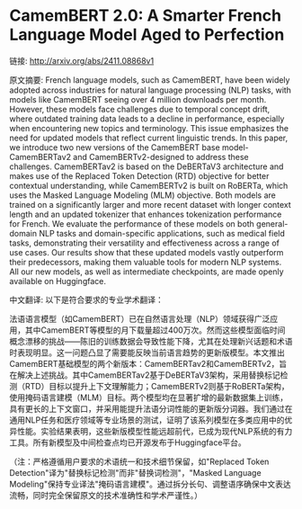 # CamemBERT 2.0: A Smarter French Language Model Aged to Perfection

链接: http://arxiv.org/abs/2411.08868v1

原文摘要:
French language models, such as CamemBERT, have been widely adopted across
industries for natural language processing (NLP) tasks, with models like
CamemBERT seeing over 4 million downloads per month. However, these models face
challenges due to temporal concept drift, where outdated training data leads to
a decline in performance, especially when encountering new topics and
terminology. This issue emphasizes the need for updated models that reflect
current linguistic trends. In this paper, we introduce two new versions of the
CamemBERT base model-CamemBERTav2 and CamemBERTv2-designed to address these
challenges. CamemBERTav2 is based on the DeBERTaV3 architecture and makes use
of the Replaced Token Detection (RTD) objective for better contextual
understanding, while CamemBERTv2 is built on RoBERTa, which uses the Masked
Language Modeling (MLM) objective. Both models are trained on a significantly
larger and more recent dataset with longer context length and an updated
tokenizer that enhances tokenization performance for French. We evaluate the
performance of these models on both general-domain NLP tasks and
domain-specific applications, such as medical field tasks, demonstrating their
versatility and effectiveness across a range of use cases. Our results show
that these updated models vastly outperform their predecessors, making them
valuable tools for modern NLP systems. All our new models, as well as
intermediate checkpoints, are made openly available on Huggingface.

中文翻译:
以下是符合要求的专业学术翻译：

法语语言模型（如CamemBERT）已在自然语言处理（NLP）领域获得广泛应用，其中CamemBERT等模型的月下载量超过400万次。然而这些模型面临时间概念漂移的挑战——陈旧的训练数据会导致性能下降，尤其在处理新兴话题和术语时表现明显。这一问题凸显了需要能反映当前语言趋势的更新版模型。本文推出CamemBERT基础模型的两个新版本：CamemBERTav2和CamemBERTv2，旨在解决上述挑战。其中CamemBERTav2基于DeBERTaV3架构，采用替换标记检测（RTD）目标以提升上下文理解能力；CamemBERTv2则基于RoBERTa架构，使用掩码语言建模（MLM）目标。两个模型均在显著扩增的最新数据集上训练，具有更长的上下文窗口，并采用能提升法语分词性能的更新版分词器。我们通过在通用NLP任务和医疗领域等专业场景的测试，证明了该系列模型在多类应用中的优异性能。实验结果表明，这些新版模型性能远超前代，已成为现代NLP系统的有力工具。所有新模型及中间检查点均已开源发布于Huggingface平台。

（注：严格遵循用户要求的术语统一和技术细节保留，如"Replaced Token Detection"译为"替换标记检测"而非"替换词检测"，"Masked Language Modeling"保持专业译法"掩码语言建模"。通过拆分长句、调整语序确保中文表达流畅，同时完全保留原文的技术准确性和学术严谨性。）
